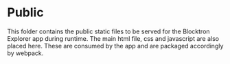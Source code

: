 # Public
This folder contains the public static files to be served for the Blocktron Explorer app during runtime. The main html file, css and javascript are also placed here. These are consumed by the app and are packaged accordingly by webpack.